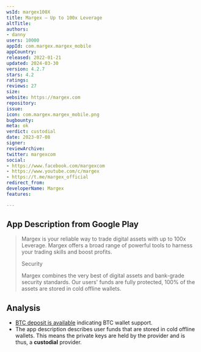 ```yaml
---
wsId: margex100X
title: Margex – Up to 100x Leverage
altTitle: 
authors:
- danny
users: 10000
appId: com.margex.margex_mobile
appCountry: 
released: 2022-01-21
updated: 2024-03-30
version: 4.2.7
stars: 4.2
ratings: 
reviews: 27
size: 
website: https://margex.com
repository: 
issue: 
icon: com.margex.margex_mobile.png
bugbounty: 
meta: ok
verdict: custodial
date: 2023-07-08
signer: 
reviewArchive: 
twitter: margexcom
social:
- https://www.facebook.com/margexcom
- https://www.youtube.com/c/margex
- https://t.me/margex_official
redirect_from: 
developerName: Margex
features: 

---
```


## App Description from Google Play

> Margex is your reliable way to trade digital assets with up to 100x Leverage. Margex offers a broad range of powerful tools to harness your trading skills and boost profits.
>
> Security
>
> Margex combines the very best of digital assets and bank-grade security standards. Our users' funds are fully protected, 100% of the assets are stored in cold offline wallets.

## Analysis

- [BTC deposit is available](https://margex.com/how-to-deposit) indicating BTC wallet support.
- The app description describes user funds that are stored in cold offline wallets. This means the private keys are held by the provider and is thus, a **custodial** provider.
